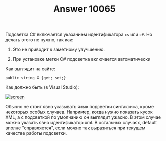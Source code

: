 ﻿---
title: "Answer 10065"
se.owner.user_id: 240512
se.owner.display_name: "MSDN.WhiteKnight"
se.owner.link: "https://ru.meta.stackoverflow.com/users/240512/msdn-whiteknight"
se.answer_id: 10065
se.question_id: 10062
se.post_type: answer
se.score: 2
se.is_accepted: False
---
<p>Подсветка С# включается указанием идентификатора <code>cs</code> или <code>c#</code>. Но делать этого не нужно, так как: </p>

<ol>
<li><p>Это не приводит к заметному улучшению. </p></li>
<li><p>При установке метки C# подсветка включается автоматически</p></li>
</ol>

<p>Как выглядит на сайте:</p>

<pre class="lang-cs prettyprint-override"><code>public string X {get; set;}
</code></pre>

<p>Как должно быть (в Visual Studio):</p>

<p><a href="https://i.stack.imgur.com/ECctt.png" rel="nofollow noreferrer"><img src="https://i.stack.imgur.com/ECctt.png" alt="screen"></a></p>

<p>Обычно не стоит явно указывать язык подсветки синтаксиса, кроме некоторых особых случаев. Например, когда нужно показать кусок XML, а с подсветкой по умолчанию он выглядит ужасно. В этом случае можно указать явно идентификатор xml. В остальных случаях, default вполне "справляется", если можно так выразиться при текущем качестве работы подсветки.</p>
